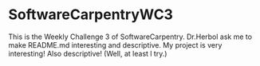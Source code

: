 # SoftwareCarpentryWC3
This is the Weekly Challenge 3 of SoftwareCarpentry.
Dr.Herbol ask me to make README.md interesting and descriptive.
My project is very interesting! Also descriptive!
(Well, at least l try.)
